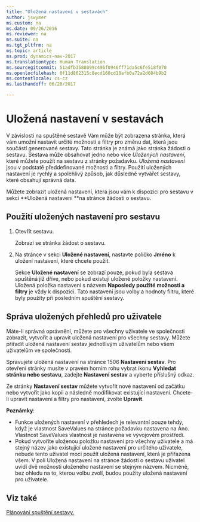 ```yaml
---
title: "Uložená nastavení v sestavách"
author: jswymer
ms.custom: na
ms.date: 09/26/2016
ms.reviewer: na
ms.suite: na
ms.tgt_pltfrm: na
ms.topic: article
ms.prod: dynamics-nav-2017
ms.translationtype: Human Translation
ms.sourcegitcommit: 51adfb3588099c496f0946ff71da5c6fe518f070
ms.openlocfilehash: 0f11d862315c8ecd160cd18afb0a72a2d684b9b2
ms.contentlocale: cs-cz
ms.lasthandoff: 06/26/2017

---
```

# <a name="saved-settings-on-reports"></a>Uložená nastavení v sestavách
V závislosti na spuštěné sestavě Vám může být zobrazena stránka, která vám umožní nastavit určité možnosti a filtry pro změnu dat, která jsou součástí generované sestavy. Tato stránka je známá jako stránka žádosti o sestavu. Sestava může obsahovat jedno nebo více *Uložených nastavení*, které můžete použít na sestavu z stránky požadavku. *Uložená nastavení* jsou  v podstatě předdefinované možnosti a filtry. Použití uložených nastavení je rychlý a spolehlivý způsob, jak důsledně vytvářet sestavy, které obsahují správná data.

Můžete zobrazit uložená nastavení, která jsou vám k dispozici pro sestavu v sekci **Uložená nastavení **na stránce žádosti o sestavu.

## <a name="to-apply-saved-settings-to-a-report"></a>Použití uložených nastavení pro sestavu
1.  Otevřít sestavu.

    Zobrazí se stránka žádost o sestavu.    
2.  Na stránce v sekci **Uložené nastavení**, nastavte políčko **Jméno** k uložení nastavení, které chcete použít.

    Sekce **Uložené nastavení** se zobrazí pouze, pokud byla sestava spuštěná již dříve, nebo pokud existují uložené položky nastavení. Uložená položka nastavení s názvem **Naposledy použité možnosti a filtry** je vždy k dispozici. Tato nastavení jsou volby a hodnoty filtru, které byly použity při posledním spuštění sestavy.

## <a name="administer-saved-report-settings-for-users"></a>Správa uložených přehledů pro uživatele
Máte-li správná oprávnění, můžete pro všechny uživatele ve společnosti zobrazit, vytvořit a upravit uložená nastavení pro všechny sestavy. Můžete přiřadit uložená nastavení sestav jednotlivým uživatelům nebo všem uživatelům ve společnosti.

Spravujete uložená nastavení na stránce 1506 **Nastavení sestav**. Pro otevření stránky musíte v pravém horním rohu vybrat ikonu **Vyhledat stránku nebo sestavu**, zadejte **Nastavení sestav** a vyberte příslušný odkaz. 

Ze stránky **Nastavení sestav** můžete vytvořit nové nastavení od začátku nebo vytvořit jako kopii a následně modifikovat existující nastavení. Chcete-li upravit nastavení a filtry pro nastavení, zvolte **Upravit**.

**Poznámky**:
-    Funkce uložených nastavení v přehledech je relevantní pouze tehdy, když je vlastnost SaveValues ​​na stránce požadavku nastavena na Ano. Vlastnost SaveValues ​vlastnost ​je nastavena ve vývojovém prostředí.
-    Pokud vytvoříte uloženou položku nastavení pro všechny uživatele a má stejný název jako existující uložené nastavení pro určitého uživatele, nebude tento uživatel moci použít uložená nastavení, která je přiřazena všem.  V poli Uložená nastavení na stránce žádosti o sestavu uživatel uvidí dvě možnosti uloženého nastavení se stejným názvem. Nicméně, bez ohledu na to, kterou volbu zvolí, budou použity uložená nastavení pro uživatele.

## <a name="see-also"></a>Viz také
[Plánování spuštění sestavy.](ui-schedule-report.md)

